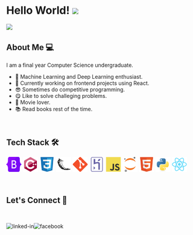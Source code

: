 # Hello World! <img src="https://user-images.githubusercontent.com/42378118/110234147-e3259600-7f4e-11eb-95be-0c4047144dea.gif" width="30" ><br>

<img src="https://media.giphy.com/media/f3iwJFOVOwuy7K6FFw/giphy.gif" align="centre" height="400" />
<br>

## About Me 💻
I am a final year Computer Science undergraduate.
- 🔭 Machine Learning and Deep Learning enthusiast.
- 🌱 Currently working on frontend projects using React.
- 😎 Sometimes do competitive programming.
- 😋 Like to solve challeging problems.
- 🍿 Movie lover.
- 📚 Read books rest of the time.
<br>

## Tech Stack 🛠️

<p>
<img src="https://raw.githubusercontent.com/devicons/devicon/master/icons/bootstrap/bootstrap-original.svg" width="40" height="40">
<img src="https://raw.githubusercontent.com/devicons/devicon/master/icons/cplusplus/cplusplus-original.svg" width="40" height="40"> 
<img src="https://raw.githubusercontent.com/devicons/devicon/master/icons/css3/css3-original.svg" width="40" height="40">
<img src="https://raw.githubusercontent.com/devicons/devicon/master/icons/flask/flask-original.svg" width="40" height="40">
<img src="https://raw.githubusercontent.com/devicons/devicon/master/icons/git/git-original.svg" width="40" height="40">
<img src="https://raw.githubusercontent.com/devicons/devicon/master/icons/heroku/heroku-original.svg" width="40" height="40">
<img src="https://raw.githubusercontent.com/devicons/devicon/master/icons/javascript/javascript-original.svg" width="40" height="40">
<img src="https://raw.githubusercontent.com/devicons/devicon/master/icons/jupyter/jupyter-original.svg" width="40" height="40">
<img src="https://raw.githubusercontent.com/devicons/devicon/master/icons/html5/html5-original.svg" width="40" height="40">
<img src="https://raw.githubusercontent.com/devicons/devicon/master/icons/python/python-original.svg" width="40" height="40">
<img src="https://raw.githubusercontent.com/devicons/devicon/master/icons/react/react-original.svg" width="40" height="40">
</p>
<br>

## Let's Connect 🔗
<br>

[<img align="left" alt="linked-in" src="https://img.shields.io/badge/linkedin-%230077B5.svg?&style=for-the-badge&logo=linkedin&logoColor=white" />](https://www.linkedin.com/in/arpit-kujur-83b066193/)
[<img align="left" alt="facebook" src="https://img.shields.io/badge/facebook-%231877F2.svg?&style=for-the-badge&logo=facebook&logoColor=white" />](https://www.facebook.com/arpit.kujur.560)

<br>
<br>

